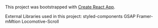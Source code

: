 This project was bootstrapped with [Create React App](https://github.com/facebook/create-react-app).

External Libraries used in this project:
styled-components
GSAP
Framer-mMtion
Locomotive-Scroll